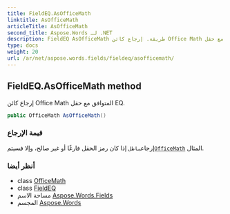 ```yaml
---
title: FieldEQ.AsOfficeMath
linktitle: AsOfficeMath
articleTitle: AsOfficeMath
second_title: Aspose.Words لـ .NET
description: FieldEQ AsOfficeMath طريقة. إرجاع كائن Office Math المتوافق مع حقل EQ في C#.
type: docs
weight: 20
url: /ar/net/aspose.words.fields/fieldeq/asofficemath/
---
```

## FieldEQ.AsOfficeMath method

إرجاع كائن Office Math المتوافق مع حقل EQ.

```csharp
public OfficeMath AsOfficeMath()
```

### قيمة الإرجاع

إرجاع`باطل` إذا كان رمز الحقل فارغًا أو غير صالح، وإلا فسيتم[`OfficeMath`](../../../aspose.words.math/officemath/) المثال.

### أنظر أيضا

* class [OfficeMath](../../../aspose.words.math/officemath/)
* class [FieldEQ](../)
* مساحة الاسم [Aspose.Words.Fields](../../../aspose.words.fields/)
* المجسم [Aspose.Words](../../../)
